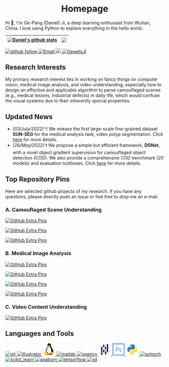 <h1 align="center">Homepage</h1>

Hi 👋, I'm Ge-Peng (Daniel) Ji, a deep learning enthusiast from Wuhan, China. I love using Python to explore everything in the hello world. 

| <a href="https://github.com/mczhuge/github-readme-stats"><img align="center" src="https://github-readme-stats.vercel.app/api?username=GewelsJI&show_icons=true&include_all_commits=true&theme=buefy&hide_border=true" alt="Daniel's github stats" /></a> | <a href="https://github.com/mczhuge/github-readme-stats"><img align="center" src="https://github-readme-stats.vercel.app/api/top-langs/?username=GewelsJI&layout=compact&theme=buefy&hide_border=true" />|
| ------------- | ------------- |

<p> 
  <a href="https://github.com/GewelsJI?tab=followers"> <img src="https://img.shields.io/github/stars/GewelsJI?label=Stars&style=plastic" height="20px" alt="github follow" /> </a>
  <a href="mailto:gepengai.ji@gmail.com"> <img src="https://img.shields.io/badge/gmail-%23D14836.svg?&style=plastic&logo=gmail&logoColor=white" height="20px" alt="Email"> </a>
  <a href="https://scholar.google.com/citations?user=oaxKYKUAAAAJ&hl=en"><img src="https://img.shields.io/badge/More-Google Scholar-green?style=plastic"height="20px"> </a>
  <a href="center"><img src="https://komarev.com/ghpvc/?username=GewelsJI" alt="GewelsJI" height="20px"> </a>
</p>

<h2 align="left">Research Interests</h2>

My primary research interest lies in working on fancy things on computer vision, medical image analysis, and video understanding, especially how to design an effective and applicable algorithm to parse camouflaged scenes (e.g., medical lesions, industrial defects) in daily life, which would confuse the visual systems due to their inherently special properties.

<h2 align="left">Updated News</h2>

- *[03/July/2022]* :bangbang: We release the first large-scale fine-grained dataset **SUN-SEG** for the medical analysis task, video polyp segmentation. Click [here](https://github.com/GewelsJI/VPS) for more details.
- *[26/May/2022]* :heavy_exclamation_mark: We propose a simple but efficient framework, **DGNet**, with a novel object gradient supervision for camouflaged object detection (COD). We also provide a comprehensive COD benchmark (20 models) and evaluation toolboxes. Click [here](https://github.com/GewelsJI/DGNet) for more details.

<h2 align="left">Top Repository Pins</h2>
  
Here are selected github projects of my research. If you have any questions, please directly push an issue or feel free to drop me an e-mail.

<h3 align="left">A. Camouflaged Scene Understanding</h3>


[![GitHub Extra Pins](https://github-readme-stats.vercel.app/api/pin/?username=GewelsJI&repo=DGNet&theme=dracula)](https://github.com/GewelsJI/DGNet)

[![GitHub Extra Pins](https://github-readme-stats.vercel.app/api/pin/?username=GewelsJI&repo=SINet-V2&theme=dracula)](https://github.com/GewelsJI/SINet-V2)

[![GitHub Extra Pins](https://github-readme-stats.vercel.app/api/pin/?username=DengPingFan&repo=SINet&theme=dracula)](https://github.com/DengPingFan/SINet)


<h3 align="left">B. Medical Image Analysis</h3>

[![GitHub Extra Pins](https://github-readme-stats.vercel.app/api/pin/?username=GewelsJI&repo=VPS&theme=dracula)](https://github.com/GewelsJI/VPS)

[![GitHub Extra Pins](https://github-readme-stats.vercel.app/api/pin/?username=GewelsJI&repo=PNS-Net&theme=dracula)](https://github.com/GewelsJI/PNS-Net)

[![GitHub Extra Pins](https://github-readme-stats.vercel.app/api/pin/?username=DengPingFan&repo=Inf-Net&theme=dracula)](https://github.com/DengPingFan/Inf-Net)

[![GitHub Extra Pins](https://github-readme-stats.vercel.app/api/pin/?username=DengPingFan&repo=PraNet&theme=dracula)](https://github.com/DengPingFan/PraNet)


<h3 align="left">C. Video Content Understanding</h3>

[![GitHub Extra Pins](https://github-readme-stats.vercel.app/api/pin/?username=GewelsJI&repo=FSNet&theme=dracula)](https://github.com/GewelsJI/FSNet)


<h2 align="left">Languages and Tools</h2>

<p align="left"> <a href="https://git-scm.com/" target="_blank" rel="noreferrer"> <img src="https://www.vectorlogo.zone/logos/git-scm/git-scm-icon.svg" alt="git" width="40" height="40"/> </a> <a href="https://www.adobe.com/in/products/illustrator.html" target="_blank" rel="noreferrer"> <img src="https://www.vectorlogo.zone/logos/adobe_illustrator/adobe_illustrator-icon.svg" alt="illustrator" width="40" height="40"/> </a> <a href="https://www.linux.org/" target="_blank" rel="noreferrer"> <img src="https://raw.githubusercontent.com/devicons/devicon/master/icons/linux/linux-original.svg" alt="linux" width="40" height="40"/> </a> <a href="https://www.mathworks.com/" target="_blank" rel="noreferrer"> <img src="https://upload.wikimedia.org/wikipedia/commons/2/21/Matlab_Logo.png" alt="matlab" width="40" height="40"/> </a> <a href="https://opencv.org/" target="_blank" rel="noreferrer"> <img src="https://www.vectorlogo.zone/logos/opencv/opencv-icon.svg" alt="opencv" width="40" height="40"/> </a> <a href="https://pandas.pydata.org/" target="_blank" rel="noreferrer"> <img src="https://raw.githubusercontent.com/devicons/devicon/2ae2a900d2f041da66e950e4d48052658d850630/icons/pandas/pandas-original.svg" alt="pandas" width="40" height="40"/> </a> <a href="https://www.photoshop.com/en" target="_blank" rel="noreferrer"> <img src="https://raw.githubusercontent.com/devicons/devicon/master/icons/photoshop/photoshop-line.svg" alt="photoshop" width="40" height="40"/> </a> <a href="https://www.python.org" target="_blank" rel="noreferrer"> <img src="https://raw.githubusercontent.com/devicons/devicon/master/icons/python/python-original.svg" alt="python" width="40" height="40"/> </a> <a href="https://pytorch.org/" target="_blank" rel="noreferrer"> <img src="https://www.vectorlogo.zone/logos/pytorch/pytorch-icon.svg" alt="pytorch" width="40" height="40"/> </a> <a href="https://scikit-learn.org/" target="_blank" rel="noreferrer"> <img src="https://upload.wikimedia.org/wikipedia/commons/0/05/Scikit_learn_logo_small.svg" alt="scikit_learn" width="40" height="40"/> </a> <a href="https://seaborn.pydata.org/" target="_blank" rel="noreferrer"> <img src="https://seaborn.pydata.org/_images/logo-mark-lightbg.svg" alt="seaborn" width="40" height="40"/> </a> <a href="https://www.tensorflow.org" target="_blank" rel="noreferrer"> <img src="https://www.vectorlogo.zone/logos/tensorflow/tensorflow-icon.svg" alt="tensorflow" width="40" height="40"/> </a> <a href="https://www.adobe.com/products/xd.html" target="_blank" rel="noreferrer"> <img src="https://cdn.worldvectorlogo.com/logos/adobe-xd.svg" alt="xd" width="40" height="40"/> </a> </p>
